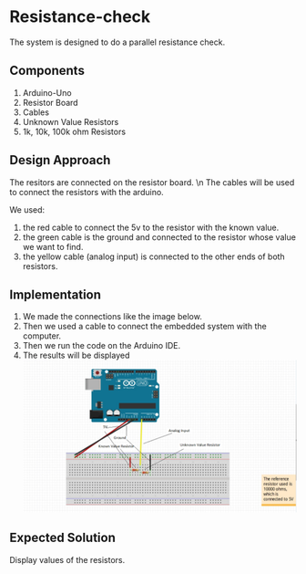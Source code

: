 # Resistance-check

The system is designed to do a parallel resistance check.

## Components

1. Arduino-Uno
2. Resistor Board
3. Cables
4. Unknown Value Resistors
5. 1k, 10k, 100k ohm Resistors

## Design Approach

The resitors are connected on the resistor board.
\n The cables will be used to connect the resistors with the arduino.

We used:
1. the red cable to connect the 5v to the resistor with the known value.
2. the green cable is the ground and connected to the resistor whose value we want to find.
3. the yellow cable (analog input) is connected to the other ends of both resistors.

## Implementation
1. We made the connections like the image below.
2. Then we used a cable to connect the embedded system with the computer.
3. Then we run the code on the Arduino IDE.
4. The results will be displayed
![Resistance Check](./images/ResistanceCheck.png)

## Expected Solution
Display values of the resistors.
